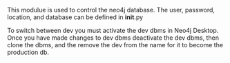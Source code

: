 This modulue is used to control the neo4j database. The user, password, location, and database can be defined in __init__.py

To switch between dev you must activate the dev dbms in Neo4j Desktop. Once you have made changes to dev dbms deactivate the dev dbms, then clone the dbms, and the remove the dev from the name for it to become the production db.
